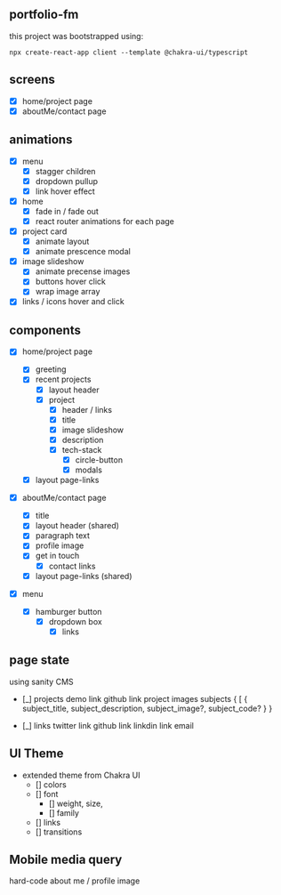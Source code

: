 ## portfolio-fm

this project was bootstrapped using:

```
npx create-react-app client --template @chakra-ui/typescript
```

## screens

- [x] home/project page
- [x] aboutMe/contact page

## animations

- [x] menu
  - [x] stagger children
  - [x] dropdown pullup
  - [x] link hover effect
- [x] home
  - [x] fade in / fade out
  - [x] react router animations for each page
- [x] project card
  - [x] animate layout
  - [x] animate prescence modal
- [x] image slideshow
  - [x] animate precense images
  - [x] buttons hover click
  - [x] wrap image array
- [x] links / icons hover and click

## components

- [x] home/project page

  - [x] greeting
  - [x] recent projects
    - [x] layout header
    - [x] project
      - [x] header / links
      - [x] title
      - [x] image slideshow
      - [x] description
      - [x] tech-stack
        - [x] circle-button
        - [x] modals
  - [x] layout page-links

- [x] aboutMe/contact page

  - [x] title
  - [x] layout header (shared)
  - [x] paragraph text
  - [x] profile image
  - [x] get in touch
    - [x] contact links
  - [x] layout page-links (shared)

- [x] menu
  - [x] hamburger button
    - [x] dropdown box
      - [x] links

## page state

using sanity CMS

- [_] projects
  demo link
  github link
  project images
  subjects
  { [ { subject_title, subject_description, subject_image?, subject_code? } }

- [_] links
  twitter link
  github link
  linkdin link
  email

## UI Theme

- extended theme from Chakra UI
  - [] colors
  - [] font
    - [] weight, size,
    - [] family
  - [] links
  - [] transitions

## Mobile media query

hard-code about me / profile image
